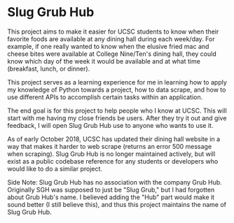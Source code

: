 # Slug Grub Hub

This project aims to make it easier for UCSC students to know when their favorite foods are available at any dining hall during each week/day. For example, if one really wanted to know when the elusive fried mac and cheese bites were available at College Nine/Ten's dining hall, they could know which day of the week it would be available and at what time (breakfast, lunch, or dinner).

This project serves as a learning experience for me in learning how to apply my knowledge of Python towards a project, how to data scrape, and how to use different APIs to accomplish certain tasks within an application.

The end goal is for this project to help people who I know at UCSC. This will start with me having my close friends be users. After they try it out and give feedback, I will open Slug Grub Hub use to anyone who wants to use it.

As of early October 2018, UCSC has updated their dining hall website in a way that makes it harder to web scrape (returns an error 500 message when scraping). Slug Grub Hub is no longer maintained actively, but will exist as a public codebase reference for any students or developers who would like to do a similar project.

Side Note: Slug Grub Hub has no association with the company Grub Hub. Originally SGH was supposed to just be "Slug Grub," but I had forgotten about Grub Hub's name. I believed adding the "Hub" part would make it sound better (I still believe this), and thus this project maintains the name of Slug Grub Hub.

